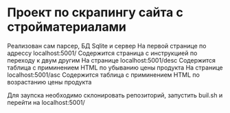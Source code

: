 # Проект по скрапингу сайта с стройматериалами 

Реализован сам парсер, БД Sqlite и сервер
На первой странице по адрессу localhost:5001/ Содержится страница с инструкцией по переходу к двум другим
На странице localhost:5001/desc Содержится таблица с приминением HTML по убыванию цены продукта
На странице localhost:5001/asc Содержится таблица с приминением HTML по возрастанию цены продукта

Для заупска необходимо склонировать репозиторий, запустить buil.sh и перейти на localhost:5001/

